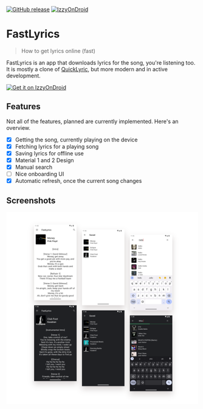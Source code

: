 [![GitHub release](https://img.shields.io/github/v/release/TecCheck/FastLyrics?include_prereleases)](https://github.com/TecCheck/FastLyrics/releases)
[![IzzyOnDroid](https://img.shields.io/endpoint?url=https://apt.izzysoft.de/fdroid/api/v1/shield/io.github.teccheck.fastlyrics)](https://apt.izzysoft.de/fdroid/index/apk/io.github.teccheck.fastlyrics)  

# FastLyrics

> How to get lyrics online (fast)

FastLyrics is an app that downloads lyrics for the song, you're listening too. It is mostly a clone of [QuickLyric](https://github.com/QuickLyric/QuickLyric), but more modern and in active development.

[<img alt="Get it on IzzyOnDroid" height="80" src="https://gitlab.com/IzzyOnDroid/repo/-/raw/master/assets/IzzyOnDroid.png">](https://apt.izzysoft.de/fdroid/index/apk/io.github.teccheck.fastlyrics/)

## Features
Not all of the features, planned are currently implemented. Here's an overview.

* [x] Getting the song, currently playing on the device
* [x] Fetching lyrics for a playing song
* [x] Saving lyrics for offline use
* [x] Material 1 and 2 Design
* [x] Manual search
* [ ] Nice onboarding UI
* [x] Automatic refresh, once the current song changes

## Screenshots
![](assets/screenshots.svg)

